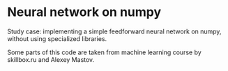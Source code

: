 # Neural network on numpy

Study case: implementing a simple feedforward neural network on numpy, without using specialized libraries.

Some parts of this code are taken from machine learning course by skillbox.ru and Alexey Mastov.
